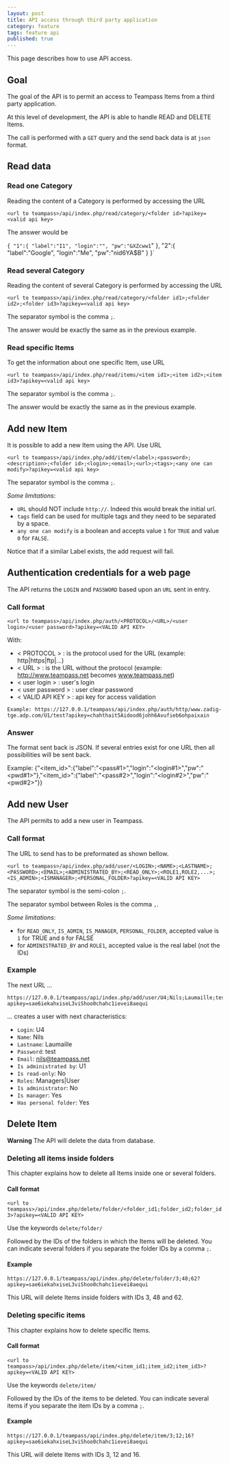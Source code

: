 ```yaml
---
layout: post
title: API access through third party application
category: feature
tags: feature api
published: true
---
```


This page describes how to use API access.

## Goal

The goal of the API is to permit an access to Teampass Items from a third party application.

At this level of development, the API is able to handle READ and DELETE Items.

The call is performed with a `GET` query and the send back data is at `json` format.

## Read data

### Read one Category

Reading the content of a Category is performed by accessing the URL

`<url to teampass>/api/index.php/read/category/<folder id>?apikey=<valid api key>`

The answer would be

`{
	"1":{
		"label":"I1",
		"login":"",
		"pw":"&XZcww1`"
	},
	"2":{
		"label":"Google",
		"login":"Me",
		"pw":"nid6YA$B"
	}
}`

### Read several Category

Reading the content of several Category is performed by accessing the URL

`<url to teampass>/api/index.php/read/category/<folder id1>;<folder id2>;<folder id3>?apikey=<valid api key>`

The separator symbol is the comma ` ; `.

The answer would be exactly the same as in the previous example.

### Read specific Items

To get the information about one specific Item, use URL

`<url to teampass>/api/index.php/read/items/<item id1>;<item id2>;<item id3>?apikey=<valid api key>`

The separator symbol is the comma ` ; `.

The answer would be exactly the same as in the previous example.

## Add new Item

It is possible to add a new Item using the API. Use URL

`<url to teampass>/api/index.php/add/item/<label>;<password>;<description>;<folder id>;<login>;<email>;<url>;<tags>;<any one can modify>?apikey=<valid api key>`

The separator symbol is the comma ` ; `.

*Some limitations*:

* `URL` should NOT include `http://`. Indeed this would break the initial url.
* `tags` field can be used for multiple tags and they need to be separated by a space.
* `any one can modify` is a boolean and accepts value `1` for `TRUE` and value `0` for `FALSE`.

Notice that if a similar Label exists, the add request will fail.

## Authentication credentials for a web page

The API returns the `LOGIN` and `PASSWORD` based upon an `URL` sent in entry.

### Call format

`<url to teampass>/api/index.php/auth/<PROTOCOL>/<URL>/<user login>/<user password>?apikey=<VALID API KEY>`

With:

* < PROTOCOL > : is the protocol used for the URL (example: http|https|ftp|...)
* < URL > : is the URL without the protocol (example: http://www.teampass.net becomes www.teampass.net)
* < user login > : user's login
* < user password > : user clear password
* < VALID API KEY > : api key for access validation

```
Example: https://127.0.0.1/teampass/api/index.php/auth/http/www.zadig-tge.adp.com/U1/test?apikey=chahthait5Aidood6johh6Avufieb6ohpaixain
```
 
### Answer
 
The format sent back is JSON.
If several entries exist for one URL then all possibilities will be sent back.
 
Example: {"<item_id>":{"label":"<pass#1>","login":"<login#1>","pw":"<pwd#1>"},"<item_id>":{"label":"<pass#2>","login":"<login#2>","pw":"<pwd#2>"}}


## Add new User
 
The API permits to add a new user in Teampass.

### Call format
The URL to send has to be preformated as shown bellow.
 
`<url to teampass>/api/index.php/add/user/<LOGIN>;<NAME>;<LASTNAME>;<PASSWORD>;<EMAIL>;<ADMINISTRATED_BY>;<READ_ONLY>;<ROLE1,ROLE2,...>;<IS_ADMIN>;<ISMANAGER>;<PERSONAL_FOLDER>?apikey=<VALID API KEY>`
 
The separator symbol is the semi-colon ` ; `.

The separator symbol between Roles is the comma ` , `.
 
*Some limitations*:
 
* for `READ_ONLY`, `IS_ADMIN`, `IS_MANAGER`, `PERSONAL_FOLDER`, accepted value is `1` for TRUE and `0` for FALSE
* for `ADMINISTRATED_BY` and `ROLE1`, accepted value is the real label (not the IDs)

### Example

The next URL ...

```
https://127.0.0.1/teampass/api/index.php/add/user/U4;Nils;Laumaille;test;nils@teampass.net;U1;0;Managers,Users;0;1;1?apikey=sae6iekahxiseL3viShoo0chahc1ievei8aequi
```

... creates a user with next characteristics:
* `Login`: U4
* `Name`: Nils
* `Lastname`: Laumaille
* `Password`: test
* `Email`: nils@teampass.net
* `Is administrated by`: U1
* `Is read-only`: No
* `Roles`: Managers|User
* `Is administrator`: No
* `Is manager`: Yes
* `Has personal folder`: Yes

## Delete Item

**Warning** The API will delete the data from database.

### Deleting all items inside folders

This chapter explains how to delete all Items inside one or several folders.

#### Call format

`<url to teampass>/api/index.php/delete/folder/<folder_id1;folder_id2;folder_id3>?apikey=<VALID API KEY>`

Use the keywords `delete/folder/`

Followed by the IDs of the folders in which the Items will be deleted.
You can indicate several folders if you separate the folder IDs by a comma ` ; `.

#### Example 

```
https://127.0.0.1/teampass/api/index.php/delete/folder/3;48;62?apikey=sae6iekahxiseL3viShoo0chahc1ievei8aequi
```

This URL will delete Items inside folders with IDs 3, 48 and 62.

### Deleting specific items

This chapter explains how to delete specific Items.

#### Call format

`<url to teampass>/api/index.php/delete/item/<item_id1;item_id2;item_id3>?apikey=<VALID API KEY>`

Use the keywords `delete/item/`

Followed by the IDs of the items to be deleted.
You can indicate several items if you separate the item IDs by a comma ` ; `.

#### Example 

```
https://127.0.0.1/teampass/api/index.php/delete/item/3;12;16?apikey=sae6iekahxiseL3viShoo0chahc1ievei8aequi
```

This URL will delete Items with IDs 3, 12 and 16.

